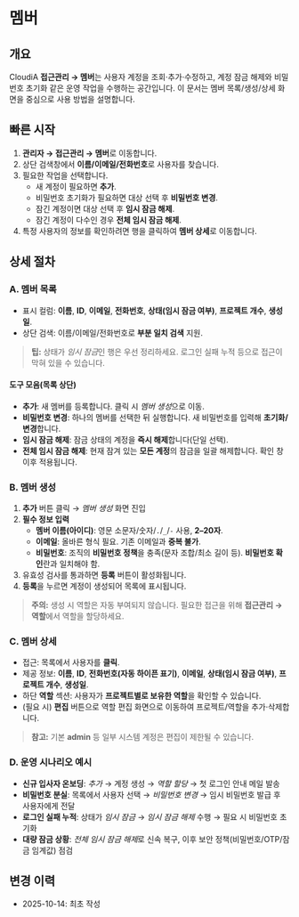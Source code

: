 # 멤버

## 개요
CloudiA **접근관리 → 멤버**는 사용자 계정을 조회·추가·수정하고, 계정 잠금 해제와 비밀번호 초기화 같은 운영 작업을 수행하는 공간입니다. 이 문서는 멤버 목록/생성/상세 화면을 중심으로 사용 방법을 설명합니다.

## 빠른 시작
1. **관리자 → 접근관리 → 멤버**로 이동합니다.
2. 상단 검색창에서 **이름/이메일/전화번호**로 사용자를 찾습니다.
3. 필요한 작업을 선택합니다.
   - 새 계정이 필요하면 **추가**.
   - 비밀번호 초기화가 필요하면 대상 선택 후 **비밀번호 변경**.
   - 잠긴 계정이면 대상 선택 후 **임시 잠금 해제**.
   - 잠긴 계정이 다수인 경우 **전체 임시 잠금 해제**.
4. 특정 사용자의 정보를 확인하려면 행을 클릭하여 **멤버 상세**로 이동합니다.

## 상세 절차

### A. 멤버 목록
- 표시 컬럼: **이름**, **ID**, **이메일**, **전화번호**, **상태(임시 잠금 여부)**, **프로젝트 개수**, **생성일**.
- 상단 검색: 이름/이메일/전화번호로 **부분 일치 검색** 지원.
> **팁:** 상태가 *임시 잠금*인 행은 우선 정리하세요. 로그인 실패 누적 등으로 접근이 막혀 있을 수 있습니다.

#### 도구 모음(목록 상단)
- **추가**: 새 멤버를 등록합니다. 클릭 시 *멤버 생성*으로 이동.
- **비밀번호 변경**: 하나의 멤버를 선택한 뒤 실행합니다. 새 비밀번호를 입력해 **초기화/변경**합니다.
- **임시 잠금 해제**: 잠금 상태의 계정을 **즉시 해제**합니다(단일 선택).
- **전체 임시 잠금 해제**: 현재 잠겨 있는 **모든 계정**의 잠금을 일괄 해제합니다. 확인 창 이후 적용됩니다.

### B. 멤버 생성
1. **추가** 버튼 클릭 → *멤버 생성* 화면 진입
2. **필수 정보 입력**
   - **멤버 이름(아이디)**: 영문 소문자/숫자/`.`/`_`/`-` 사용, **2–20자**.
   - **이메일**: 올바른 형식 필요. 기존 이메일과 **중복 불가**.
   - **비밀번호**: 조직의 **비밀번호 정책**을 충족(문자 조합/최소 길이 등). **비밀번호 확인**란과 일치해야 함.
3. 유효성 검사를 통과하면 **등록** 버튼이 활성화됩니다.
4. **등록**을 누르면 계정이 생성되어 목록에 표시됩니다.
> **주의:** 생성 시 역할은 자동 부여되지 않습니다. 필요한 접근을 위해 **접근관리 → 역할**에서 역할을 할당하세요.

### C. 멤버 상세
- 접근: 목록에서 사용자를 **클릭**.
- 제공 정보: **이름**, **ID**, **전화번호(자동 하이픈 표기)**, **이메일**, **상태(임시 잠금 여부)**, **프로젝트 개수**, **생성일**.
- 하단 **역할** 섹션: 사용자가 **프로젝트별로 보유한 역할**을 확인할 수 있습니다.
- (필요 시) **편집** 버튼으로 역할 편집 화면으로 이동하여 프로젝트/역할을 추가·삭제합니다.
> **참고:** 기본 **admin** 등 일부 시스템 계정은 편집이 제한될 수 있습니다.

### D. 운영 시나리오 예시
- **신규 입사자 온보딩**: *추가* → 계정 생성 → *역할 할당* → 첫 로그인 안내 메일 발송
- **비밀번호 분실**: 목록에서 사용자 선택 → *비밀번호 변경* → 임시 비밀번호 발급 후 사용자에게 전달
- **로그인 실패 누적**: 상태가 *임시 잠금* → *임시 잠금 해제* 수행 → 필요 시 비밀번호 초기화
- **대량 잠금 상황**: *전체 임시 잠금 해제*로 신속 복구, 이후 보안 정책(비밀번호/OTP/잠금 임계값) 점검

## 변경 이력
- 2025-10-14: 최초 작성
